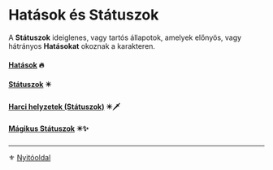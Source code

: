 # Hatások és Státuszok

A **Státuszok** ideiglenes, vagy tartós állapotok, amelyek előnyös, vagy hátrányos **Hatásokat** okoznak a karakteren.

#### [Hatások](081_hatasok.md) 🔥

#### [Státuszok](082_statuszok.md) ✴️

#### [Harci helyzetek (Státuszok)](083_harci_helyzetek_99.md) ✴️🗡️

#### [Mágikus Státuszok](084_magikus_statuszok_99.md) ✴️✨

---

⚜️ [Nyitóoldal](start.md#8-hat%C3%A1sok-%C3%A9s-st%C3%A1tuszok)
